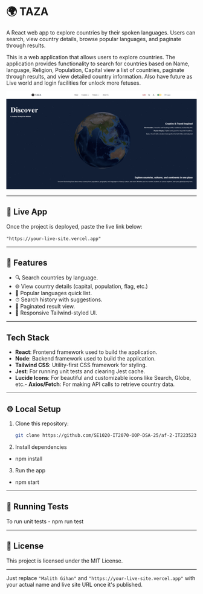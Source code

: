 # 🌍 TAZA

A React web app to explore countries by their spoken languages. Users can search, view country details, browse popular languages, and paginate through results.

This is a web application that allows users to explore countries. The application provides functionality to search for countries based on Name, language, Religion, Population, Capital view a list of countries, paginate through results, and view detailed country information. Also have future as Live world and login facilities for unlock more fetuses.

![Home Screen](./frontend/src/assets/Screenshot%202025-05-03%20195721.png)

---

## 🔗 Live App

Once the project is deployed, paste the live link below:

`"https://your-live-site.vercel.app"`

---

## 🚀 Features

- 🔍 Search countries by language.
- 🌐 View country details (capital, population, flag, etc.)
- 📜 Popular languages quick list.
- ⏱ Search history with suggestions.
- 📄 Paginated result view.
- 🎨 Responsive Tailwind-styled UI.

---

## Tech Stack

- **React**: Frontend framework used to build the application.
- **Node**: Backend framework used to build the application.
- **Tailwind CSS**: Utility-first CSS framework for styling.
- **Jest**: For running unit tests and clearing Jest cache.
- **Lucide Icons**: For beautiful and customizable icons like Search, Globe, etc.- **Axios/Fetch**: For making API calls to retrieve country data.

---

## ⚙️ Local Setup

1. Clone this repository:

   ```bash
   git clone https://github.com/SE1020-IT2070-OOP-DSA-25/af-2-IT22352330.git

   ```

2. Install dependencies

- npm install

3. Run the app

- npm start

---

## 🧪 Running Tests

To run unit tests - npm run test

---

## 🪪 License

This project is licensed under the MIT License.

---

Just replace `"Malith Gihan"` and `"https://your-live-site.vercel.app"` with your actual name and live site URL once it's published.
